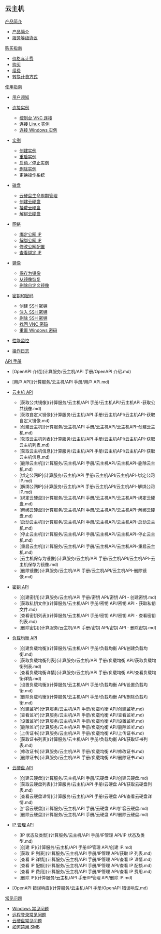 ﻿## 云主机

[产品简介]()
* [产品简介](计算服务/云主机/产品简介/云主机产品简介.md)
* [服务等级协议](计算服务/云主机/产品简介/云主机服务等级协议（SLA）.md)

[购买指南]()
* [价格与计费](计算服务/云主机/购买指南/云主机价格与计费.md)
* [购买](计算服务/云主机/购买指南/购买云主机.md)
* [续费](计算服务/云主机/购买指南/续费云主机.md)
* [转换计费方式](计算服务/云主机/购买指南/云主机转换计费方式.md)

[使用指南]()

* [用户须知](计算服务/云主机/使用指南/云主机用户须知.md) 
* [连接实例]()

	* [控制台 VNC 连接](计算服务/云主机/使用指南/连接实例/控制台VNC连接.md)
	* [连接 Linux 实例](计算服务/云主机/使用指南/连接实例/连接Linux云主机.md)
	* [连接 Windows 实例](计算服务/云主机/使用指南/连接实例/连接Windows云主机.md)
	
* [实例]()

	* [创建实例](计算服务/云主机/使用指南/实例/创建云主机.md)
	* [重启实例](计算服务/云主机/使用指南/实例/重启云主机.md)
	* [启动／停止实例](计算服务/云主机/使用指南/实例/启动停止云主机.md)
	* [删除实例](计算服务/云主机/使用指南/实例/删除云主机.md)
	* [更换操作系统](计算服务/云主机/使用指南/实例/云主机更换操作系统.md)
* [磁盘]()

	* [云硬盘生命周期管理](计算服务/云主机/使用指南/磁盘/云硬盘生命周期管理.md)
	* [创建云硬盘](计算服务/云主机/使用指南/磁盘/创建云硬盘.md)
	* [挂载云硬盘](计算服务/云主机/使用指南/磁盘/挂载云硬盘.md)
	* [解绑云硬盘](计算服务/云主机/使用指南/磁盘/解绑云硬盘.md)
* [网络]()

	* [绑定公网 IP](计算服务/云主机/使用指南/网络/云主机绑定公网IP.md)
	* [解绑公网 IP](计算服务/云主机/使用指南/网络/云主机解绑公网IP.md)
	* [修改公网配置](计算服务/云主机/使用指南/网络/云主机修改公网配置.md)
	* [查看绑定 IP](计算服务/云主机/使用指南/网络/云主机查看绑定IP.md)
* [镜像]()

	* [保存为镜像](计算服务/云主机/使用指南/镜像/云主机-保存为镜像.md)
	* [从镜像恢复](计算服务/云主机/使用指南/镜像/云主机-从镜像恢复.md)
	* [删除自定义镜像](计算服务/云主机/使用指南/镜像/云主机-删除自定义镜像.md)
* [密钥和密码]()

	* [创建 SSH 密钥](计算服务/云主机/使用指南/密钥和密码/云主机-创建SSH密钥.md)
	* [注入 SSH 密钥](计算服务/云主机/使用指南/密钥和密码/云主机-注入SSH密钥.md)
	* [删除 SSH 密钥](计算服务/云主机/使用指南/密钥和密码/云主机-删除SSH密钥.md)
	* [找回 VNC 密码](计算服务/云主机/使用指南/密钥和密码/找回VNC密码.md)
	* [重置 Windows 密码](计算服务/云主机/使用指南/密钥和密码/云主机-重置Windows密码.md)
* [性能监控](计算服务/云主机/使用指南/云主机性能监控.md)
* [操作日志](计算服务/云主机/使用指南/云主机操作日志.md)

[API 手册]()

* [OpenAPI 介绍](计算服务/云主机/API 手册/OpenAPI 介绍.md)
* [用户 API](计算服务/云主机/API 手册/用户 API.md)
* [云主机 API]()

  * [获取公共镜像](计算服务/云主机/API 手册/云主机API/云主机API-获取公共镜像.md)
  * [获取自定义镜像](计算服务/云主机/API 手册/云主机API/云主机API-获取自定义镜像.md)
  * [创建云主机](计算服务/云主机/API 手册/云主机API/云主机API-创建云主机.md)
  * [获取云主机列表](计算服务/云主机/API 手册/云主机API/云主机API-获取云主机列表.md)
  * [获取云主机信息](计算服务/云主机/API 手册/云主机API/云主机API-获取云主机信息.md)
  * [删除云主机](计算服务/云主机/API 手册/云主机API/云主机API-删除云主机.md)
  * [绑定公网IP](计算服务/云主机/API 手册/云主机API/云主机API-绑定公网IP.md)
  * [解绑公网IP](计算服务/云主机/API 手册/云主机API/云主机API-解绑公网IP.md)
  * [绑定云硬盘](计算服务/云主机/API 手册/云主机API/云主机API-绑定云硬盘.md)
  * [解绑云硬盘](计算服务/云主机/API 手册/云主机API/云主机API-解绑云硬盘.md)
  * [启动云主机](计算服务/云主机/API 手册/云主机API/云主机API-启动云主机.md)
  * [停止云主机](计算服务/云主机/API 手册/云主机API/云主机API-停止云主机.md)
  * [重启云主机](计算服务/云主机/API 手册/云主机API/云主机API-重启云主机.md)
  * [云主机保存为镜像](计算服务/云主机/API 手册/云主机API/云主机API-云主机保存为镜像.md)
  * [删除镜像](计算服务/云主机/API 手册/云主机API/云主机API-删除镜像.md)  
* [密钥 API]()

  * [创建密钥](计算服务/云主机/API 手册/密钥 API/密钥 API - 创建密钥.md)
  * [获取私钥文件](计算服务/云主机/API 手册/密钥 API/密钥 API - 获取私钥文件.md)
  * [查看密钥列表](计算服务/云主机/API 手册/密钥 API/密钥 API - 查看密钥列表.md)
  * [删除密钥](计算服务/云主机/API 手册/密钥 API/密钥 API - 删除密钥.md)
* [负载均衡 API]()

  * [创建负载均衡](计算服务/云主机/API 手册/负载均衡 API/创建负载均衡.md)
  * [获取负载均衡列表](计算服务/云主机/API 手册/负载均衡 API/获取负载均衡列表.md)
  * [查看负载均衡详情](计算服务/云主机/API 手册/负载均衡 API/查看负载均衡详情.md)
  * [设置负载均衡](计算服务/云主机/API 手册/负载均衡 API/设置负载均衡.md)
  * [删除负载均衡](计算服务/云主机/API 手册/负载均衡 API/删除负载均衡.md)
  * [创建监听](计算服务/云主机/API 手册/负载均衡 API/创建监听.md)
  * [查看监听](计算服务/云主机/API 手册/负载均衡 API/查看监听.md)
  * [设置监听](计算服务/云主机/API 手册/负载均衡 API/设置监听.md)
  * [删除监听](计算服务/云主机/API 手册/负载均衡 API/删除监听.md)
  * [上传证书](计算服务/云主机/API 手册/负载均衡 API/上传证书.md)
  * [获取证书列表](计算服务/云主机/API 手册/负载均衡 API/获取证书列表.md)
  * [修改证书](计算服务/云主机/API 手册/负载均衡 API/修改证书.md)
  * [删除证书](计算服务/云主机/API 手册/负载均衡 API/删除证书.md)
* [云硬盘 API]()

  * [创建云硬盘](计算服务/云主机/API 手册/云硬盘 API/创建云硬盘.md)
  * [获取云硬盘列表](计算服务/云主机/API 手册/云硬盘 API/获取云硬盘列表.md)
  * [查看云硬盘详情](计算服务/云主机/API 手册/云硬盘 API/查看云硬盘详情.md)
  * [扩容云硬盘](计算服务/云主机/API 手册/云硬盘 API/扩容云硬盘.md)
  * [删除云硬盘](计算服务/云主机/API 手册/云硬盘 API/删除云硬盘.md) 
* [IP 管理 API]()

  * [IP 状态及类型](计算服务/云主机/API 手册/IP管理 API/IP 状态及类型.md)
  * [创建 IP](计算服务/云主机/API 手册/IP管理 API/创建 IP.md)
  * [获取 IP 列表](计算服务/云主机/API 手册/IP管理 API/获取 IP 列表.md)
  * [查看 IP 详情](计算服务/云主机/API 手册/IP管理 API/查看 IP 详情.md)
  * [查看 IP 配额](计算服务/云主机/API 手册/IP管理 API/查看 IP 配额.md)
  * [查看 IP 费用](计算服务/云主机/API 手册/IP管理 API/查看 IP 费用.md)
  * [删除 IP](计算服务/云主机/API 手册/IP管理 API/删除 IP.md)
* [OpenAPI 错误响应](计算服务/云主机/API 手册/OpenAPI 错误响应.md)

[常见问题]()

* [Windows 常见问题](计算服务/云主机/常见问题/Windows云主机常见问题.md)
* [远程登录常见问题](计算服务/云主机/常见问题/云主机远程登录常见问题.md)
* [云硬盘常见问题](计算服务/云主机/常见问题/云硬盘常见问题.md)
* [如何禁用 SMB](计算服务/云主机/常见问题/如何禁用SMB.md)
